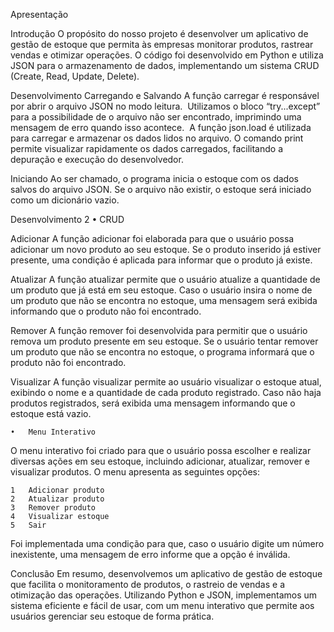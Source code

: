 Apresentação

Introdução
O propósito do nosso projeto é desenvolver um aplicativo de gestão de estoque que permita às empresas monitorar produtos, rastrear vendas e otimizar operações. O código foi desenvolvido em Python e utiliza JSON para o armazenamento de dados, implementando um sistema CRUD (Create, Read, Update, Delete).

Desenvolvimento
Carregando e Salvando
A função carregar é responsável por abrir o arquivo JSON no modo leitura. 
Utilizamos o bloco “try...except” para a possibilidade de o arquivo não ser encontrado, imprimindo uma mensagem de erro quando isso acontece. 
A função json.load é utilizada para carregar e armazenar os dados lidos no arquivo.
O comando print permite visualizar rapidamente os dados carregados, facilitando a depuração e execução do desenvolvedor.

Iniciando
Ao ser chamado, o programa inicia o estoque com os dados salvos do arquivo JSON. Se o arquivo não existir, o estoque será iniciado como um dicionário vazio.

Desenvolvimento 2
	•	CRUD

Adicionar
A função adicionar foi elaborada para que o usuário possa adicionar um novo produto ao seu estoque. Se o produto inserido já estiver presente, uma condição é aplicada para informar que o produto já existe.

Atualizar
A função atualizar permite que o usuário atualize a quantidade de um produto que já está em seu estoque. Caso o usuário insira o nome de um produto que não se encontra no estoque, uma mensagem será exibida informando que o produto não foi encontrado.

Remover
A função remover foi desenvolvida para permitir que o usuário remova um produto presente em seu estoque. Se o usuário tentar remover um produto que não se encontra no estoque, o programa informará que o produto não foi encontrado.

Visualizar
A função visualizar permite ao usuário visualizar o estoque atual, exibindo o nome e a quantidade de cada produto registrado. Caso não haja produtos registrados, será exibida uma mensagem informando que o estoque está vazio.

	•	Menu Interativo
O menu interativo foi criado para que o usuário possa escolher e realizar diversas ações em seu estoque, incluindo adicionar, atualizar, remover e visualizar produtos. O menu apresenta as seguintes opções:

	1	Adicionar produto
	2	Atualizar produto
	3	Remover produto
	4	Visualizar estoque
	5	Sair
Foi implementada uma condição para que, caso o usuário digite um número inexistente, uma mensagem de erro informe que a opção é inválida.

Conclusão
Em resumo, desenvolvemos um aplicativo de gestão de estoque que facilita o monitoramento de produtos, o rastreio de vendas e a otimização das operações. Utilizando Python e JSON, implementamos um sistema eficiente e fácil de usar, com um menu interativo que permite aos usuários gerenciar seu estoque de forma prática.
